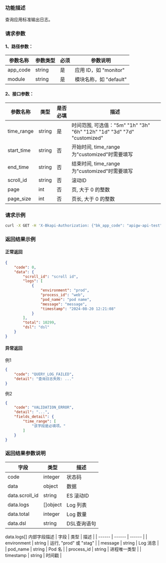 ### 功能描述

查询应用标准输出日志。

### 请求参数

#### 1、路径参数：

|   参数名称   |    参数类型  |  必须  |     参数说明     |
| ------------ | ------------ | ------ | ---------------- |
| app_code   | string | 是 | 应用 ID，如 "monitor" |
| module   | string | 是 | 模块名称，如 "default" |

#### 2、接口参数：

| 参数名称 | 类型 | 是否必填 | 描述 |
|------|------| ------ |-------------|
| time_range  | string | 是 | 时间范围, 可选值："5m" "1h" "3h" "6h" "12h" "1d" "3d" "7d" "customized"  |
| start_time  | string | 否 | 开始时间, time_range为"customized"时需要填写|
| end_time    | string | 否 | 结束时间, time_range为"customized"时需要填写 |
| scroll_id   | string | 否 | 滚动ID |
| page        | int    | 否 | 页, 大于 0 的整数 |
| page_size   | int    | 否 | 页长, 大于 0 的整数 |

### 请求示例

```bash
curl -X GET -H 'X-Bkapi-Authorization: {"bk_app_code": "apigw-api-test", "bk_app_secret": "***", "bk_ticket": "***"}' --insecure 'https://bkapi.example.com/api/bkpaas3/prod/bkapps/applications/{app_code}/modules/{module}/log/standard_output/list/?time_range=1h'
```

### 返回结果示例
#### 正常返回
```json
{
    "code": 0,
    "data": {
        "scroll_id": "scroll id",
        "logs": [
            {
                "environment": "prod",
                "process_id": "web",
                "pod_name": "pod name",
                "message": "message",
                "timestamp": "2024-08-20 12:21:08"
            }
        ],
        "total": 10299,
        "dsl": "dsl"
    }
}
```

#### 异常返回
例1
```json
{
    "code": "QUERY_LOG_FAILED",
    "detail": "查询日志失败: ..."
}
```
例2
```json
{
    "code": "VALIDATION_ERROR",
    "detail": "...",
    "fields_detail": {
        "time_range": [
            "该字段是必填项。"
        ]
    }
}
```

### 返回结果参数说明

| 字段 | 类型 | 描述 |
| ------ | ------ | ------ |
| code           | integer      | 状态码     |
| data           | object       | 数据       |
| data.scroll_id | string       | ES 滚动ID  |
| data.logs      | []object     | Log 列表   |
| data.total     | integer      | Log 数量   |
| data.dsl       | string       | DSL查询语句 |

data.logs[] 内部字段描述
| 字段 | 类型 | 描述 |
| ------ | ------ | ------ |
| environment    | string       | 运行, "prod" 或 "stag" |
| message        | string       | Log 消息      |
| pod_name       | string       | Pod 名        |
| process_id     | string       | 进程唯一类型   |
| timestamp      | string       | 时间戳        |